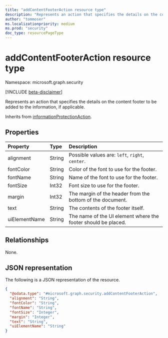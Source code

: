 ```yaml
---
title: "addContentFooterAction resource type"
description: "Represents an action that specifies the details on the content footer to be added to the information, if applicable."
author: "tommoser"
ms.localizationpriority: medium
ms.prod: "security"
doc_type: resourcePageType
---
```


# addContentFooterAction resource type

Namespace: microsoft.graph.security

[!INCLUDE [beta-disclaimer](../../includes/beta-disclaimer.md)]

Represents an action that specifies the details on the content footer to be added to the information, if applicable.

Inherits from [informationProtectionAction](../resources/security-informationprotectionaction.md).

## Properties
| Property      | Type   | Description                                                   |
| :------------ | :----- | :------------------------------------------------------------ |
| alignment     | String | Possible values are: `left`, `right`, `center`.               |
| fontColor     | String | Color of the font to use for the footer.                      |
| fontName      | String | Name of the font to use for the footer.                       |
| fontSize      | Int32  | Font size to use for the footer.                              |
| margin        | Int32  | The margin of the header from the bottom of the document.     |
| text          | String | The contents of the footer itself.                            |
| uiElementName | String | The name of the UI element where the footer should be placed. |

## Relationships
None.

## JSON representation
The following is a JSON representation of the resource.
<!-- {
  "blockType": "resource",
  "@odata.type": "microsoft.graph.security.addContentFooterAction"
}
-->
``` json
{
  "@odata.type": "#microsoft.graph.security.addContentFooterAction",
  "alignment": "String",
  "fontColor": "String",
  "fontName": "String",
  "fontSize": "Integer",
  "margin": "Integer",
  "text": "String",
  "uiElementName": "String"
}
```

